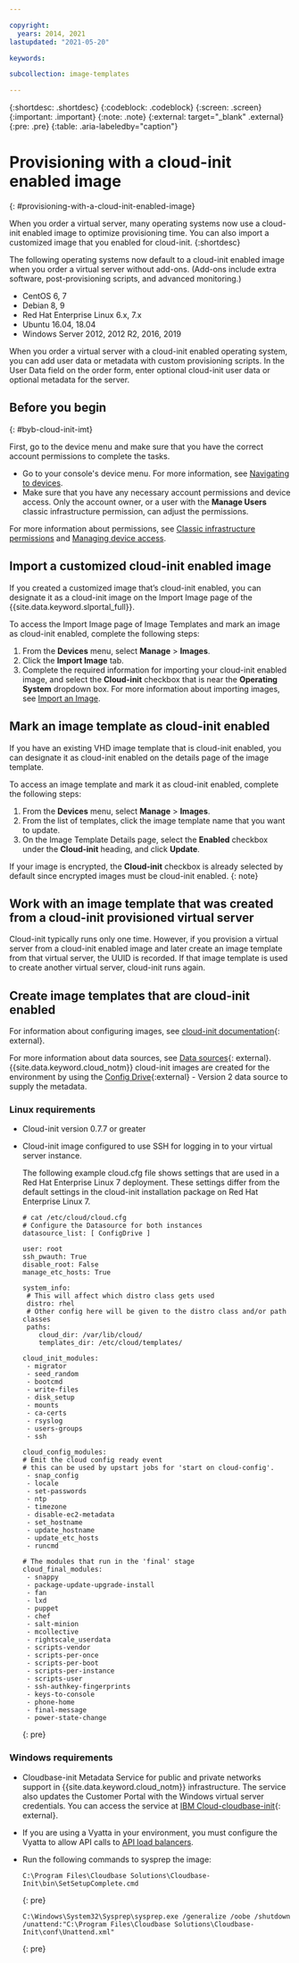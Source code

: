 ```yaml
---

copyright:
  years: 2014, 2021
lastupdated: "2021-05-20"

keywords:

subcollection: image-templates

---
```


{:shortdesc: .shortdesc}
{:codeblock: .codeblock}
{:screen: .screen}
{:important: .important}
{:note: .note}
{:external: target="_blank" .external}
{:pre: .pre}
{:table: .aria-labeledby="caption"}


# Provisioning with a cloud-init enabled image
{: #provisioning-with-a-cloud-init-enabled-image}

When you order a virtual server, many operating systems now use a cloud-init enabled image to optimize provisioning time. You can also import a customized image that you enabled for cloud-init.
{:shortdesc}

The following operating systems now default to a cloud-init enabled image when you order a virtual server without add-ons. (Add-ons include extra software, post-provisioning scripts, and advanced monitoring.)
* CentOS 6, 7
* Debian 8, 9
* Red Hat Enterprise Linux 6.x, 7.x
* Ubuntu 16.04, 18.04
* Windows Server 2012, 2012 R2, 2016, 2019

When you order a virtual server with a cloud-init enabled operating system, you can add user data or metadata with custom provisioning scripts. In the User Data field on the order form, enter optional cloud-init user data or optional metadata for the server.

## Before you begin
{: #byb-cloud-init-imt}

First, go to the device menu and make sure that you have the correct account permissions to complete the tasks.

* Go to your console's device menu. For more information, see [Navigating to devices](/docs/image-templates?topic=virtual-servers-navigating-devices).
* Make sure that you have any necessary account permissions and device access. Only the account owner, or a user with the **Manage Users** classic infrastructure permission, can adjust the permissions.

For more information about permissions, see [Classic infrastructure permissions](/docs/account?topic=account-infrapermission#infrapermission) and [Managing device access](/docs/virtual-servers?topic=virtual-servers-managing-device-access).

## Import a customized cloud-init enabled image

If you created a customized image that’s cloud-init enabled, you can designate it as a cloud-init image on the Import Image page of
the {{site.data.keyword.slportal_full}}.

To access the Import Image page of Image Templates and mark an image as cloud-init enabled, complete the following steps:
1. From the **Devices** menu, select **Manage** > **Images**.
2. Click the **Import Image** tab.
3. Complete the required information for importing your cloud-init enabled image, and select the **Cloud-init** checkbox that is near the **Operating System** dropdown box. For more information about importing images, see [Import an Image](/docs/image-templates?topic=image-templates-preparing-and-importing-images#import-icos).

## Mark an image template as cloud-init enabled

If you have an existing VHD image template that is cloud-init enabled, you can designate it as cloud-init enabled on the details page of
the image template.

To access an image template and mark it as cloud-init enabled, complete the following steps:
1. From the **Devices** menu, select **Manage** > **Images**.
2. From the list of templates, click the image template name that you want to update.
3. On the Image Template Details page, select the **Enabled** checkbox under the **Cloud-init** heading, and click **Update**.

If your image is encrypted, the **Cloud-init** checkbox is already selected by default since encrypted images must be cloud-init enabled.
{: note}

## Work with an image template that was created from a cloud-init provisioned virtual server

Cloud-init typically runs only one time. However, if you provision a virtual server from a cloud-init enabled image and later create an image template from that virtual server, the UUID is recorded. If that image template is used to create another virtual server, cloud-init runs again.

## Create image templates that are cloud-init enabled

For information about configuring images, see [cloud-init documentation](https://cloudinit.readthedocs.io/en/latest/){: external}.

For more information about data sources, see [Data sources](http://cloudinit.readthedocs.io/en/latest/topics/datasources.html){: external}. {{site.data.keyword.cloud_notm}} cloud-init images are created for the environment by using the [Config Drive](http://cloudinit.readthedocs.io/en/latest/topics/datasources/configdrive.html){:external} - Version 2 data source to supply the metadata.

### Linux requirements

* Cloud-init version 0.7.7 or greater
* Cloud-init image configured to use SSH for logging in to your virtual server instance.

  The following example cloud.cfg file shows settings that are used in a Red Hat Enterprise Linux 7 deployment. These settings differ from the default settings in the cloud-init installation package on Red Hat Enterprise Linux 7.

  ```
  # cat /etc/cloud/cloud.cfg
  # Configure the Datasource for both instances
  datasource_list: [ ConfigDrive ]
 
  user: root
  ssh_pwauth: True
  disable_root: False
  manage_etc_hosts: True
 
  system_info:
   # This will affect which distro class gets used
   distro: rhel
   # Other config here will be given to the distro class and/or path classes
   paths:
      cloud_dir: /var/lib/cloud/
      templates_dir: /etc/cloud/templates/

  cloud_init_modules:
   - migrator
   - seed_random
   - bootcmd
   - write-files
   - disk_setup
   - mounts
   - ca-certs
   - rsyslog
   - users-groups
   - ssh

  cloud_config_modules:
  # Emit the cloud config ready event
  # this can be used by upstart jobs for 'start on cloud-config'.
   - snap_config
   - locale
   - set-passwords
   - ntp
   - timezone
   - disable-ec2-metadata
   - set_hostname
   - update_hostname
   - update_etc_hosts
   - runcmd

  # The modules that run in the 'final' stage
  cloud_final_modules:
   - snappy
   - package-update-upgrade-install
   - fan
   - lxd
   - puppet
   - chef
   - salt-minion
   - mcollective
   - rightscale_userdata
   - scripts-vendor
   - scripts-per-once
   - scripts-per-boot
   - scripts-per-instance
   - scripts-user
   - ssh-authkey-fingerprints
   - keys-to-console
   - phone-home
   - final-message
   - power-state-change
  ``` 
  {: pre}

### Windows requirements

* Cloudbase-init Metadata Service for public and private networks support in {{site.data.keyword.cloud_notm}} infrastructure. The service also updates the Customer Portal with the Windows virtual server credentials. You can access the service at
[IBM Cloud-cloudbase-init](https://github.com/softlayer/bluemix-cloudbase-init){: external}.
* If you are using a Vyatta in your environment, you must configure the Vyatta to allow API calls to [API load balancers](/docs/virtual-router-appliance?topic=hardware-firewall-dedicated-ibm-cloud-ip-ranges#load-balancer-ips).
* Run the following commands to sysprep the image:
  
  ```
  C:\Program Files\Cloudbase Solutions\Cloudbase-Init\bin\SetSetupComplete.cmd
  ```
  {: pre}
  
  ```
  C:\Windows\System32\Sysprep\sysprep.exe /generalize /oobe /shutdown /unattend:"C:\Program Files\Cloudbase Solutions\Cloudbase-Init\conf\Unattend.xml"
  ```
  {: pre}
